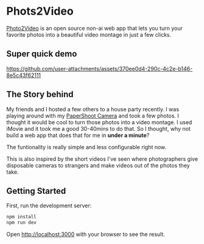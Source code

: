 # Phots2Video

[Photo2Video](https://video.suveenellawela.com) is an open source non-ai web app that lets you turn your favorite photos into a beautiful video montage in just a few clicks.

## Super quick demo

https://github.com/user-attachments/assets/370ee0d4-290c-4c2e-b146-8e5c43f62111

## The Story behind

My friends and I hosted a few others to a house party recently. I was playing around with my [PaperShoot Camera](https://papershoot.com) and took a few photos. I thought it would be cool to turn those photos into a video montage. I used iMovie and it took me a good 30-40mins to do that. So I thought, why not build a web app that does that for me in **under a minute**?

The funtionality is really simple and less configurable right now.

This is also inspired by the short videos I've seen where photographers give disposable cameras to strangers and make videos out of the photos they take.

## Getting Started

First, run the development server:

```bash
npm install
npm run dev
```

Open [http://localhost:3000](http://localhost:3000) with your browser to see the result.
